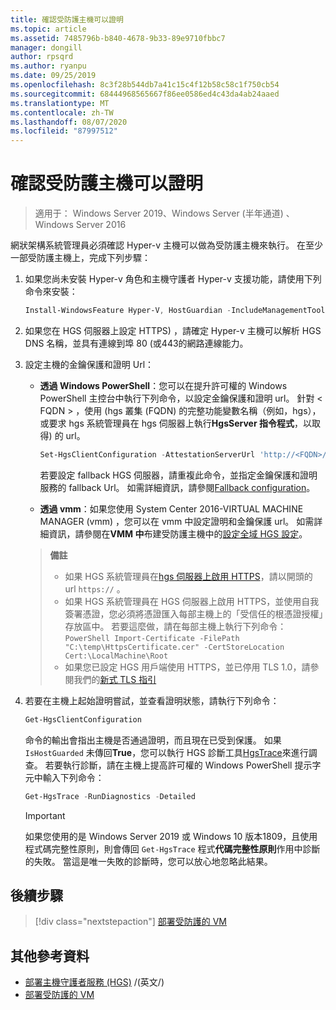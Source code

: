 ```yaml
---
title: 確認受防護主機可以證明
ms.topic: article
ms.assetid: 7485796b-b840-4678-9b33-89e9710fbbc7
manager: dongill
author: rpsqrd
ms.author: ryanpu
ms.date: 09/25/2019
ms.openlocfilehash: 8c3f28b544db7a41c15c4f12b58c58c1f750cb54
ms.sourcegitcommit: 68444968565667f86ee0586ed4c43da4ab24aaed
ms.translationtype: MT
ms.contentlocale: zh-TW
ms.lasthandoff: 08/07/2020
ms.locfileid: "87997512"
---
```

# <a name="confirm-guarded-hosts-can-attest"></a>確認受防護主機可以證明

>適用于： Windows Server 2019、Windows Server (半年通道) 、Windows Server 2016

網狀架構系統管理員必須確認 Hyper-v 主機可以做為受防護主機來執行。 在至少一部受防護主機上，完成下列步驟：

1. 如果您尚未安裝 Hyper-v 角色和主機守護者 Hyper-v 支援功能，請使用下列命令來安裝：

    ```powershell
    Install-WindowsFeature Hyper-V, HostGuardian -IncludeManagementTools -Restart
    ```

2. 如果您在 HGS 伺服器上設定 HTTPS) ，請確定 Hyper-v 主機可以解析 HGS DNS 名稱，並具有連線到埠 80 (或443的網路連線能力。

3. 設定主機的金鑰保護和證明 Url：

    - **透過 Windows PowerShell**：您可以在提升許可權的 Windows PowerShell 主控台中執行下列命令，以設定金鑰保護和證明 url。 針對 &lt; FQDN &gt; ，使用 (hgs 叢集 (FQDN) 的完整功能變數名稱（例如，hgs），或要求 hgs 系統管理員在 hgs 伺服器上執行**HgsServer 指令程式**，以取得) 的 url。

        ```PowerShell
        Set-HgsClientConfiguration -AttestationServerUrl 'http://<FQDN>/Attestation' -KeyProtectionServerUrl 'http://<FQDN>/KeyProtection'
         ```

        若要設定 fallback HGS 伺服器，請重複此命令，並指定金鑰保護和證明服務的 fallback Url。 如需詳細資訊，請參閱[Fallback configuration](guarded-fabric-manage-branch-office.md#fallback-configuration)。

    - **透過 vmm**：如果您使用 System Center 2016-VIRTUAL MACHINE MANAGER (vmm) ，您可以在 vmm 中設定證明和金鑰保護 url。 如需詳細資訊，請參閱在**VMM 中**布建受防護主機中的[設定全域 HGS 設定](/system-center/vmm/guarded-deploy-host?view=sc-vmm-2019#configure-global-hgs-settings)。

    >**備註**
    > - 如果 HGS 系統管理員在[hgs 伺服器上啟用 HTTPS](guarded-fabric-configure-hgs-https.md)，請以開頭的 url `https://` 。
    > - 如果 HGS 系統管理員在 HGS 伺服器上啟用 HTTPS，並使用自我簽署憑證，您必須將憑證匯入每部主機上的「受信任的根憑證授權」存放區中。 若要這麼做，請在每部主機上執行下列命令：
       ```PowerShell
       Import-Certificate -FilePath "C:\temp\HttpsCertificate.cer" -CertStoreLocation Cert:\LocalMachine\Root
       ```
    > - 如果您已設定 HGS 用戶端使用 HTTPS，並已停用 TLS 1.0，請參閱我們的[新式 TLS 指引](guarded-fabric-troubleshoot-hosts.md#modern-tls)

4. 若要在主機上起始證明嘗試，並查看證明狀態，請執行下列命令：

    ```powershell
    Get-HgsClientConfiguration
    ```

    命令的輸出會指出主機是否通過證明，而且現在已受到保護。 如果 `IsHostGuarded` 未傳回**True**，您可以執行 HGS 診斷工具[HgsTrace](https://technet.microsoft.com/library/mt718831.aspx)來進行調查。 若要執行診斷，請在主機上提高許可權的 Windows PowerShell 提示字元中輸入下列命令：

    ```powershell
    Get-HgsTrace -RunDiagnostics -Detailed
    ```

    > [!IMPORTANT]
    > 如果您使用的是 Windows Server 2019 或 Windows 10 版本1809，且使用程式碼完整性原則，則會傳回 `Get-HgsTrace` 程式**代碼完整性原則**作用中診斷的失敗。
    > 當這是唯一失敗的診斷時，您可以放心地忽略此結果。

## <a name="next-step"></a>後續步驟

> [!div class="nextstepaction"]
> [部署受防護的 VM](guarded-fabric-configuration-scenarios-for-shielded-vms-overview.md)

## <a name="additional-references"></a>其他參考資料

- [部署主機守護者服務 (HGS)](guarded-fabric-deploying-hgs-overview.md) /(英文/)
- [部署受防護的 VM](guarded-fabric-configuration-scenarios-for-shielded-vms-overview.md)